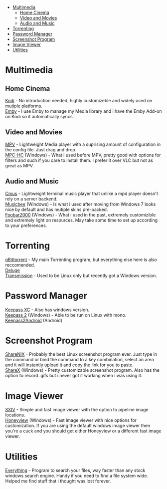 -   [Multimedia](#multimedia)
    -   [Home Cinema](#home-cinema)
    -   [Video and Movies](#video-and-movies)
    -   [Audio and Music](#audio-and-music)
-   [Torrenting](#torrenting)
-   [Password Manager](#password-manager)
-   [Screenshot Program](#screenshot-program)
-   [Image Viewer](#image-viewer)
-   [Utilities](#utilities)

Multimedia
==========

Home Cinema
-----------

[Kodi](https://kodi.tv/) - No introduction needed, highly customizeble
and widely used on mutiple platforms.\
[Emby](https://emby.media/) - I use Emby to manage my Media library and
i have the Emby Add-on on Kodi so it automatically syncs.

Video and Movies
----------------

[MPV](https://mpv.io/) - Lightweight Media player with a suprising
amount of configuration in the config file. Just drag and drop.\
[MPC-HC](https://mpc-hc.org/) (Windows) - What i used before MPV, pretty
good with options for filters and such if you care to install them. I
prefer it over VLC but not as great as MPV.

Audio and Music
---------------

[Cmus](https://cmus.github.io/) - Lightweight terminal music player that
unlike a mpd player doesn't rely on a server backend.\
[Musicbee](https://getmusicbee.com/) (Windows) - Is what i used after
moving from Windows 7 looks nice by default and has mutiple skins
pre-packed.\
[Foobar2000](https://www.foobar2000.org/) (Windows) - What i used in the
past, extremely customizible and extremely light on resources. May take
some time to set up according to your preferences.

Torrenting
==========

[qBittorrent](https://www.qbittorrent.org/) - My main Torrenting
program, but everything else here is also reccomended.\
[Deluge](https://deluge-torrent.org/)\
[Transmission](https://transmissionbt.com/) - Used to be Linux only but
recently got a Windows version.

Password Manager
================

[Keepass XC](https://keepassxc.org/) - Also has windows version.\
[Keepass 2](https://keepass.info/) (Windows) - Able to be run on Linux
with mono.\
[Keepass2Android](https://play.google.com/store/apps/details?id=keepass2android.keepass2android)
(Android)

Screenshot Program
==================

[ShareNIX](https://github.com/Francesco149/sharenix) - Probably the best
Linux screenshot program ever. Just type in the command or bind the
command to a key combination, select an area and it will instantly
upload it and copy the link for you to paste.\
[ShareX](https://getsharex.com/) (Windows) - Pretty customizable
screenshot program. Also has the option to record .gifs but i never got
it working when i was using it.

Image Viewer
============

[SXIV](https://github.com/muennich/sxiv) - Simple and fast image viewer
with the option to pipeline image locations.\
[Honeyview](http://www.bandisoft.com/honeyview/) (Windows) - Fast image
viewer with nice options for customization. If you are using the default
windows image viewer then you're a cuck and you should get either
Honeyview or a different fast image viewer.

Utilities
=========

[Everything](https://www.voidtools.com/) - Program to search your files,
way faster than any stock windows search engine. Handy if you need to
find a file system wide. Helped me find stuff that i thought was lost
forever.
